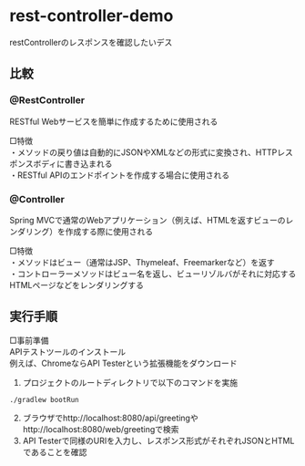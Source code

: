 # rest-controller-demo
restControllerのレスポンスを確認したいデス

## 比較

### @RestController

RESTful Webサービスを簡単に作成するために使用される  

□特徴  
・メソッドの戻り値は自動的にJSONやXMLなどの形式に変換され、HTTPレスポンスボディに書き込まれる  
・RESTful APIのエンドポイントを作成する場合に使用される

### @Controller

Spring MVCで通常のWebアプリケーション（例えば、HTMLを返すビューのレンダリング）を作成する際に使用される  

□特徴  
・メソッドはビュー（通常はJSP、Thymeleaf、Freemarkerなど）を返す  
・コントローラーメソッドはビュー名を返し、ビューリゾルバがそれに対応するHTMLページなどをレンダリングする  

## 実行手順
□事前準備  
APIテストツールのインストール  
例えば、ChromeならAPI Testerという拡張機能をダウンロード
1. プロジェクトのルートディレクトリで以下のコマンドを実施
```
./gradlew bootRun
```
2. ブラウザでhttp://localhost:8080/api/greetingやhttp://localhost:8080/web/greetingで検索
3. API Testerで同様のURIを入力し、レスポンス形式がそれぞれJSONとHTMLであることを確認
